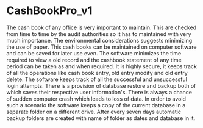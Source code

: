 # CashBookPro_v1
The cash book of any office is very important to maintain. This are checked from time to time by the audit authorities so it has to maintained with very much importance. The environmental considerations suggests minimizing the use of paper. This cash books can be maintained on computer software and can be saved for later use even. The software minimizes the time required to view a old record and the cashbook statement of any time period can be taken as and when required.
It is highly secure, it keeps track of all the operations like cash book entry, old entry modify and old entry delete.
The software keeps track of all the successful and unsuccessful login attempts.
There is a provision of database restore and backup both of which saves their respective user information's.
There is always a chance of sudden computer crash which leads to loss of data. In order to avoid such a scenario the software keeps a copy of the current database in a separate folder on a different drive.
After every seven days automatic backup folders are created with name of folder as dates and database in it.
